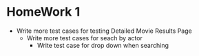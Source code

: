 # HomeWork 1


  - Write more test cases for testing Detailed Movie Results Page
    - Write more test cases for seach by actor
      - Write test case for drop down when searching
        
